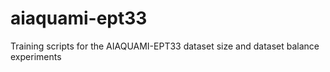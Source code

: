 # aiaquami-ept33
Training scripts for the AIAQUAMI-EPT33 dataset size and dataset balance experiments
